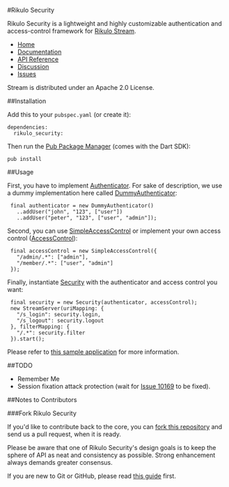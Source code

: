 #Rikulo Security

Rikulo Security is a lightweight and highly customizable authentication and access-control framework for [Rikulo Stream](http://rikulo.org/projects/stream).

* [Home](http://rikulo.org)
* [Documentation](http://docs.rikulo.org/stream/latest/Add-ons/Rikulo_Security)
* [API Reference](http://api.rikulo.org/security/latest)
* [Discussion](http://stackoverflow.com/questions/tagged/rikulo)
* [Issues](https://github.com/rikulo/security/issues)

Stream is distributed under an Apache 2.0 License.

##Installation

Add this to your `pubspec.yaml` (or create it):

    dependencies:
      rikulo_security:

Then run the [Pub Package Manager](http://pub.dartlang.org/doc) (comes with the Dart SDK):

    pub install

##Usage

 First, you have to implement [Authenticator](http://api.rikulo.org/security/latest/rikulo_security/Authenticator.html). For sake of description, we use a dummy implementation here called [DummyAuthenticator](http://api.rikulo.org/security/latest/rikulo_security_plugin/DummyAuthenticator.html):

     final authenticator = new DummyAuthenticator()
       ..addUser("john", "123", ["user"])
       ..addUser("peter", "123", ["user", "admin"]);

 Second, you can use [SimpleAccessControl](http://api.rikulo.org/security/latest/rikulo_security_plugin/SimpleAccessControl.html) or implement your own access control
 ([AccessControl](http://api.rikulo.org/security/latest/rikulo_security/AccessControl.html)):

     final accessControl = new SimpleAccessControl({
       "/admin/.*": ["admin"],
       "/member/.*": ["user", "admin"]
     });

 Finally, instantiate [Security](http://api.rikulo.org/security/latest/rikulo_security/Security.html) with the authenticator and access control you want:

     final security = new Security(authenticator, accessControl);
     new StreamServer(uriMapping: {
       "/s_login": security.login,
       "/s_logout": security.logout
     }, filterMapping: {
       "/.*": security.filter
     }).start();

Please refer to [this sample application](/rikulo/security/tree/master/example/hello) for more information.

##TODO

* Remember Me
* Session fixation attack protection (wait for [Issue 10169](https://code.google.com/p/dart/issues/detail?id=10169) to be fixed).

##Notes to Contributors

###Fork Rikulo Security

If you'd like to contribute back to the core, you can [fork this repository](https://help.github.com/articles/fork-a-repo) and send us a pull request, when it is ready.

Please be aware that one of Rikulo Security's design goals is to keep the sphere of API as neat and consistency as possible. Strong enhancement always demands greater consensus.

If you are new to Git or GitHub, please read [this guide](https://help.github.com/) first.
